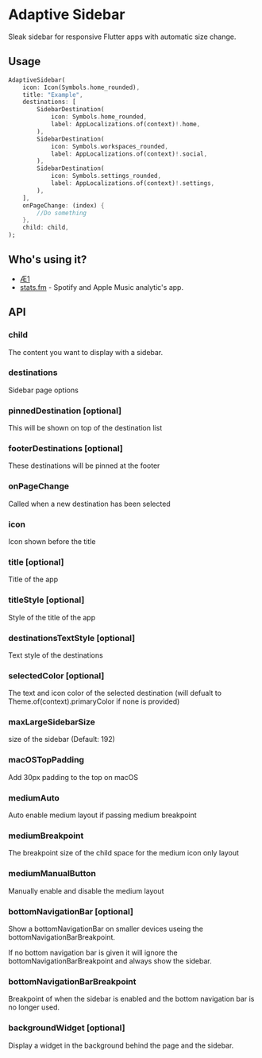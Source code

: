 # Adaptive Sidebar

[pub-image]: https://img.shields.io/pub/v/adaptive_sidebar.svg
[pub-url]: https://pub.dev/packages/adaptive_sidebar

Sleak sidebar for responsive Flutter apps with automatic size change.

## Usage

```dart
AdaptiveSidebar(
    icon: Icon(Symbols.home_rounded),
    title: "Example",
    destinations: [
        SidebarDestination(
            icon: Symbols.home_rounded,
            label: AppLocalizations.of(context)!.home,
        ),
        SidebarDestination(
            icon: Symbols.workspaces_rounded,
            label: AppLocalizations.of(context)!.social,
        ),
        SidebarDestination(
            icon: Symbols.settings_rounded,
            label: AppLocalizations.of(context)!.settings,
        ),
    ],
    onPageChange: (index) {
        //Do something
    },
    child: child,
);

```

## Who's using it?

- [Æ1](https://Æ1.com)
- [stats.fm](https://stats.fm/) - Spotify and Apple Music analytic's app.

## API

### child

The content you want to display with a sidebar.

### destinations

Sidebar page options

### pinnedDestination [optional]

This will be shown on top of the destination list

### footerDestinations [optional]

These destinations will be pinned at the footer

### onPageChange

Called when a new destination has been selected

### icon

Icon shown before the title

### title [optional]

Title of the app

### titleStyle [optional]

Style of the title of the app

### destinationsTextStyle [optional]

Text style of the destinations

### selectedColor [optional]

The text and icon color of the selected destination (will defualt to Theme.of(context).primaryColor if none is provided)

### maxLargeSidebarSize

size of the sidebar (Default: 192)

### macOSTopPadding

Add 30px padding to the top on macOS

### mediumAuto

Auto enable medium layout if passing medium breakpoint

### mediumBreakpoint

The breakpoint size of the child space for the medium icon only layout

### mediumManualButton

Manually enable and disable the medium layout

### bottomNavigationBar [optional]

Show a bottomNavigationBar on smaller devices useing the bottomNavigationBarBreakpoint.

If no bottom navigation bar is given it will ignore the bottomNavigationBarBreakpoint and always show the sidebar.

### bottomNavigationBarBreakpoint

Breakpoint of when the sidebar is enabled and the bottom navigation bar is no longer used.

### backgroundWidget [optional]

Display a widget in the background behind the page and the sidebar.
